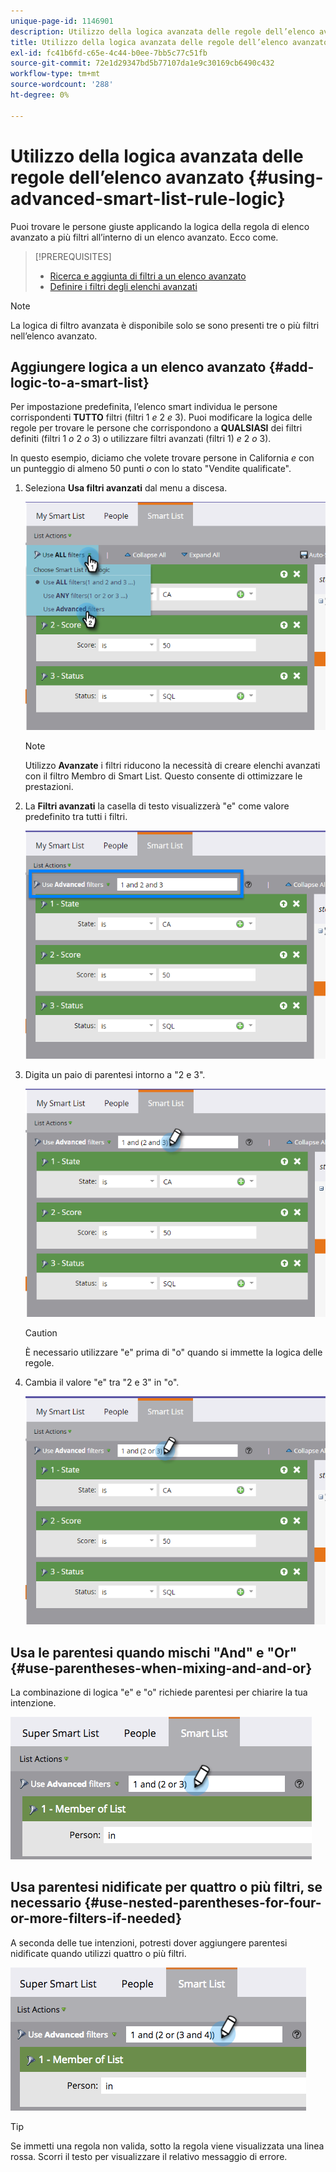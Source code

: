 ```yaml
---
unique-page-id: 1146901
description: Utilizzo della logica avanzata delle regole dell’elenco avanzato - Documentazione di Marketo - Documentazione del prodotto
title: Utilizzo della logica avanzata delle regole dell’elenco avanzato
exl-id: fc41b6fd-c65e-4c44-b0ee-7bb5c77c51fb
source-git-commit: 72e1d29347bd5b77107da1e9c30169cb6490c432
workflow-type: tm+mt
source-wordcount: '288'
ht-degree: 0%

---
```


# Utilizzo della logica avanzata delle regole dell’elenco avanzato {#using-advanced-smart-list-rule-logic}

Puoi trovare le persone giuste applicando la logica della regola di elenco avanzato a più filtri all’interno di un elenco avanzato. Ecco come.

>[!PREREQUISITES]
>
>* [Ricerca e aggiunta di filtri a un elenco avanzato](/help/marketo/product-docs/core-marketo-concepts/smart-lists-and-static-lists/creating-a-smart-list/find-and-add-filters-to-a-smart-list.md)
>* [Definire i filtri degli elenchi avanzati](/help/marketo/product-docs/core-marketo-concepts/smart-lists-and-static-lists/creating-a-smart-list/define-smart-list-filters.md)


>[!NOTE]
>
>La logica di filtro avanzata è disponibile solo se sono presenti tre o più filtri nell’elenco avanzato.

## Aggiungere logica a un elenco avanzato {#add-logic-to-a-smart-list}

Per impostazione predefinita, l’elenco smart individua le persone corrispondenti **TUTTO** filtri (filtri 1 _e_ 2 _e_ 3). Puoi modificare la logica delle regole per trovare le persone che corrispondono a **QUALSIASI** dei filtri definiti (filtri 1 _o_ 2 _o_ 3) o utilizzare filtri avanzati (filtri 1) _e_ 2 _o_ 3).

In questo esempio, diciamo che volete trovare persone in California _e_ con un punteggio di almeno 50 punti _o_ con lo stato &quot;Vendite qualificate&quot;.

1. Seleziona **Usa filtri avanzati** dal menu a discesa.

   ![](assets/one.png)

   >[!NOTE]
   >
   >Utilizzo **Avanzate** i filtri riducono la necessità di creare elenchi avanzati con il filtro Membro di Smart List. Questo consente di ottimizzare le prestazioni.

1. La **Filtri avanzati** la casella di testo visualizzerà &quot;e&quot; come valore predefinito tra tutti i filtri.

   ![](assets/two-2.png)

1. Digita un paio di parentesi intorno a &quot;2 e 3&quot;.

   ![](assets/three-2.png)

   >[!CAUTION]
   >
   >È necessario utilizzare &quot;e&quot; prima di &quot;o&quot; quando si immette la logica delle regole.

1. Cambia il valore &quot;e&quot; tra &quot;2 e 3&quot; in &quot;o&quot;.

   ![](assets/four-1.png)

## Usa le parentesi quando mischi &quot;And&quot; e &quot;Or&quot; {#use-parentheses-when-mixing-and-and-or}

La combinazione di logica &quot;e&quot; e &quot;o&quot; richiede parentesi per chiarire la tua intenzione.

![](assets/advancedfilters-parent.png)

## Usa parentesi nidificate per quattro o più filtri, se necessario {#use-nested-parentheses-for-four-or-more-filters-if-needed}

A seconda delle tue intenzioni, potresti dover aggiungere parentesi nidificate quando utilizzi quattro o più filtri.

![](assets/advancedfilters-nested.png)

>[!TIP]
>
>Se immetti una regola non valida, sotto la regola viene visualizzata una linea rossa. Scorri il testo per visualizzare il relativo messaggio di errore.
